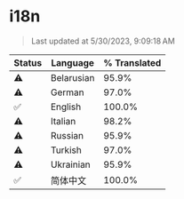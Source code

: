 # i18n

> Last updated at 5/30/2023, 9:09:18 AM

| Status | Language | % Translated |
| --- | --- | --- |
| ⚠️ | Belarusian | 95.9% |
| ⚠️ | German | 97.0% |
| ✅ | English | 100.0% |
| ⚠️ | Italian | 98.2% |
| ⚠️ | Russian | 95.9% |
| ⚠️ | Turkish | 97.0% |
| ⚠️ | Ukrainian | 95.9% |
| ✅ | 简体中文 | 100.0% |